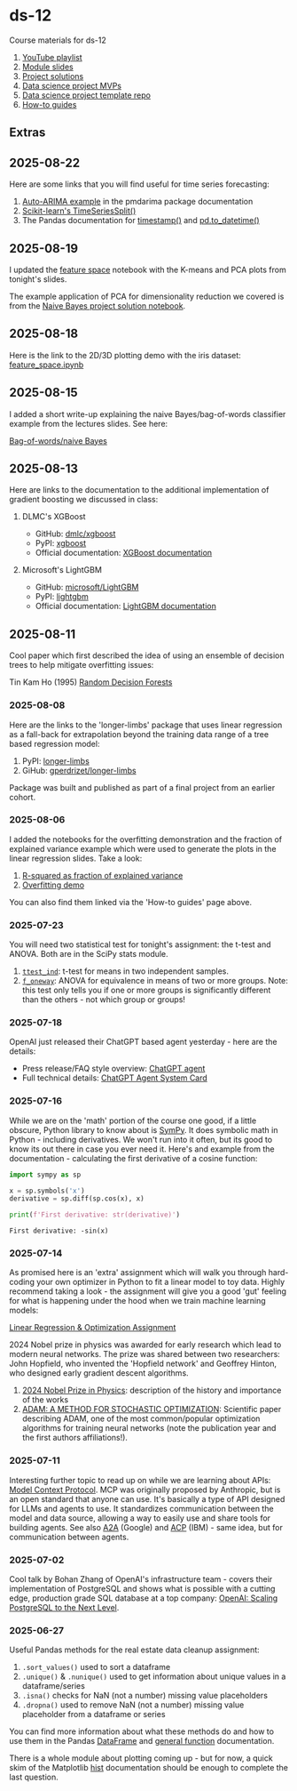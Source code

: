 # ds-12
Course materials for ds-12

1. [YouTube playlist](https://www.youtube.com/watch?v=607QEWYZQpU&list=PLjMIC_h0rNV0yY-Nb18MCZRy8XC99xgod)
2. [Module slides](https://github.com/gperdrizet/ds-12/blob/main/pages/slides.md)
3. [Project solutions](https://github.com/gperdrizet/ds-12/blob/main/pages/solutions.md)
4. [Data science project MVPs](https://github.com/gperdrizet/ds-12/blob/main/pages/MVPs.md)
5. [Data science project template repo](https://github.com/gperdrizet/4Geeks_datascience_project)
5. [How-to guides](https://github.com/gperdrizet/ds-12/blob/main/pages/guides.md)


## Extras

## 2025-08-22

Here are some links that you will find useful for time series forecasting:

1. [Auto-ARIMA example](https://alkaline-ml.com/pmdarima/quickstart.html#auto-arima-example) in the pmdarima package documentation
2. [Scikit-learn's TimeSeriesSplit()](https://scikit-learn.org/stable/modules/generated/sklearn.model_selection.TimeSeriesSplit.html)
3. The Pandas documentation for [timestamp()](https://pandas.pydata.org/docs/reference/api/pandas.Timestamp.html) and [pd.to_datetime()](https://pandas.pydata.org/docs/reference/api/pandas.to_datetime.html)

## 2025-08-19

I updated the [feature space](https://github.com/gperdrizet/ds-12/blob/main/assets/notebooks/feature_space.ipynb) notebook with the K-means and PCA plots from tonight's slides.

The example application of PCA for dimensionality reduction we covered is from the [Naive Bayes project solution notebook](https://github.com/4GeeksAcademy/gperdrizet-naive-bayes-project/blob/main/notebooks/solution.ipynb).

## 2025-08-18

Here is the link to the 2D/3D plotting demo with the iris dataset: [feature_space.ipynb](https://github.com/gperdrizet/ds-12/blob/main/assets/notebooks/feature_space.ipynb)

## 2025-08-15

I added a short write-up explaining the naive Bayes/bag-of-words classifier example from the lectures slides. See here:

[Bag-of-words/naive Bayes](https://github.com/gperdrizet/ds-12/blob/main/pages/guides/bag_of_words_naive_bayes.md)

## 2025-08-13

Here are links to the documentation to the additional implementation of gradient boosting we discussed in class:

1. DLMC's XGBoost
    - GitHub: [dmlc/xgboost](https://github.com/dmlc/xgboost)
    - PyPI: [xgboost](https://pypi.org/project/xgboost/)
    - Official documentation: [XGBoost documentation](https://xgboost.readthedocs.io/en/stable/)

2. Microsoft's LightGBM
    - GitHub: [microsoft/LightGBM](https://github.com/microsoft/LightGBM)
    - PyPI: [lightgbm](https://pypi.org/project/lightgbm/)
    - Official documentation: [LightGBM documentation](https://lightgbm.readthedocs.io/en/stable/)

## 2025-08-11

Cool paper which first described the idea of using an ensemble of decision trees to help mitigate overfitting issues:

Tin Kam Ho (1995) [Random Decision Forests](https://www.mrcc.purdue.edu/files/Legacy-Research/Random_decision_forests.pdf)

### 2025-08-08

Here are the links to the 'longer-limbs' package that uses linear regression as a fall-back for extrapolation beyond the training data range of a tree based regression model:

1. PyPI: [longer-limbs](https://pypi.org/project/longer-limbs)
2. GiHub: [gperdrizet/longer-limbs](https://github.com/gperdrizet/longer-limbs)

Package was built and published as part of a final project from an earlier cohort.

### 2025-08-06

I added the notebooks for the overfitting demonstration and the fraction of explained variance example which were used to generate the plots in the linear regression slides. Take a look:

1. [R-squared as fraction of explained variance](https://github.com/gperdrizet/ds-12/blob/main/assets/notebooks/explained_variance.ipynb)
2. [Overfitting demo](https://github.com/gperdrizet/ds-12/blob/main/assets/notebooks/overfitting.ipynb)

You can also find them linked via the 'How-to guides' page above.

### 2025-07-23

You will need two statistical test for tonight's assignment: the t-test and ANOVA. Both are in the SciPy stats module.

1. [`ttest_ind`](https://docs.scipy.org/doc/scipy/reference/generated/scipy.stats.ttest_ind.html): t-test for means in two independent samples.
2. [`f_oneway`](https://docs.scipy.org/doc/scipy/reference/generated/scipy.stats.f_oneway.html): ANOVA for equivalence in means of two or more groups. Note: this test only tells you if one or more groups is significantly different than the others - not which group or groups!

### 2025-07-18

OpenAI just released their ChatGPT based agent yesterday - here are the details:

- Press release/FAQ style overview: [ChatGPT agent](https://help.openai.com/en/articles/11752874-chatgpt-agent)
- Full technical details: [ChatGPT Agent System Card](https://cdn.openai.com/pdf/839e66fc-602c-48bf-81d3-b21eacc3459d/chatgpt_agent_system_card.pdf)


### 2025-07-16

While we are on the 'math' portion of the course one good, if a little obscure, Python library to know about is [SymPy](https://www.sympy.org/en/index.html). It does symbolic math in Python - including derivatives. We won't run into it often, but its good to know its out there in case you ever need it. Here's and example from the documentation - calculating the first derivative of a cosine function:

```python
import sympy as sp

x = sp.symbols('x')
derivative = sp.diff(sp.cos(x), x)

print(f'First derivative: str(derivative)')
```
```text
First derivative: -sin(x)
```


### 2025-07-14

As promised here is an 'extra' assignment which will walk you through hard-coding your own optimizer in Python to fit a linear model to toy data. Highly recommend taking a look - the assignment will give you a good 'gut' feeling for what is happening under the hood when we train machine learning models:

[Linear Regression & Optimization Assignment](https://github.com/4GeeksAcademy/gperdrizet-optimization-bonus-assignment)

2024 Nobel prize in physics was awarded for early research which lead to modern neural networks. The prize was shared between two researchers: John Hopfield, who invented the 'Hopfield network' and Geoffrey Hinton, who designed early gradient descent algorithms.

1. [2024 Nobel Prize in Physics](https://www.nobelprize.org/prizes/physics/2024/popular-information/): description of the history and importance of the works
2. [ADAM: A METHOD FOR STOCHASTIC OPTIMIZATION](https://arxiv.org/pdf/1412.6980): Scientific paper describing ADAM, one of the most common/popular optimization algorithms for training neural networks (note the publication year and the first authors affiliations!).


### 2025-07-11

Interesting further topic to read up on while we are learning about APIs: [Model Context Protocol](https://modelcontextprotocol.io/introduction). MCP was originally proposed by Anthropic, but is an open standard that anyone can use. It's basically a type of API designed for LLMs and agents to use. It standardizes communication between the model and data source, allowing a way to easily use and share tools for building agents. See also [A2A](https://developers.googleblog.com/en/a2a-a-new-era-of-agent-interoperability/) (Google) and [ACP](https://www.ibm.com/think/topics/agent-communication-protocol) (IBM) - same idea, but for communication between agents.


### 2025-07-02

Cool talk by Bohan Zhang of OpenAI's infrastructure team - covers their implementation of PostgreSQL and shows what is possible with a cutting edge, production grade SQL database at a top company: [OpenAI: Scaling PostgreSQL to the Next Level](https://www.pixelstech.net/article/1747708863-openai%3a-scaling-postgresql-to-the-next-level).


### 2025-06-27

Useful Pandas methods for the real estate data cleanup assignment:

1. `.sort_values()` used to sort a dataframe
2. `.unique()` & `.nunique()` used to get information about unique values in a dataframe/series
3. `.isna()` checks for NaN (not a number) missing value placeholders
3. `.dropna()` used to remove NaN (not a number) missing value placeholder from a dataframe or series

You can find more information about what these methods do and how to use them in the Pandas [DataFrame](https://pandas.pydata.org/docs/reference/frame.html) and [general function](https://pandas.pydata.org/docs/reference/general_functions.html) documentation.

There is a whole module about plotting coming up - but for now, a quick skim of the Matplotlib [hist](https://matplotlib.org/stable/api/_as_gen/matplotlib.pyplot.hist.html) documentation should be enough to complete the last question.

